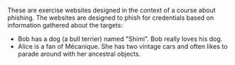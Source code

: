 These are exercise websites designed in the context of a course about phishing. The websites are designed to phish for credentials based on information gathered about the targets:

- Bob has a dog (a bull terrier) named "Shimi". Bob really loves his dog.
- Alice is a fan of Mécanique. She has two vintage cars and often likes to parade around with her ancestral objects.